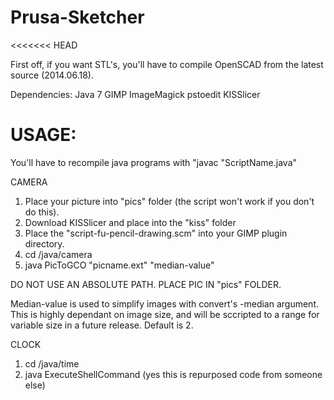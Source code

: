 Prusa-Sketcher
==============
<<<<<<< HEAD

First off, if you want STL's, you'll have to compile OpenSCAD from the latest source (2014.06.18).

Dependencies:
Java 7
GIMP
ImageMagick
pstoedit
KISSlicer

USAGE:
=============
You'll have to recompile java programs with "javac "ScriptName.java"

CAMERA
1) Place your picture into "pics" folder (the script won't work if you don't do this).
2) Download KISSlicer and place into the "kiss" folder
3) Place the "script-fu-pencil-drawing.scm" into your GIMP plugin directory.
4) cd /java/camera
5) java PicToGCO "picname.ext" "median-value" 

DO NOT USE AN ABSOLUTE PATH. PLACE PIC IN "pics" FOLDER.

Median-value is used to simplify images with convert's -median argument. This is highly dependant on image size, and will be sccripted to a range for variable size in a future release. Default is 2.

CLOCK
1) cd /java/time
2) java ExecuteShellCommand (yes this is repurposed code from someone else)

